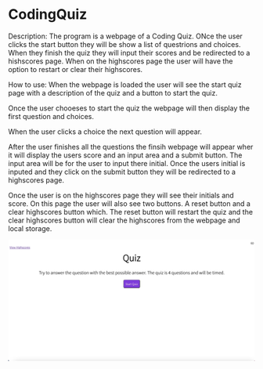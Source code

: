 # CodingQuiz

Description:
The program is a webpage of a Coding Quiz. ONce the user clicks the start button they will be show a list of questrions and choices. When they finish the quiz they will input their scores and be redirected to a hishscores page. When on the highscores page the user will have the option to restart or clear their highscores. 

How to use: 
When the webpage is loaded the user will see the start quiz page with a description of the quiz and a button to start the quiz. 

Once the user chooeses to start the quiz the webpage will then display the first question and choices.

When the user clicks a choice the next question will appear.

After the user finishes all the questions the finsih webpage will appear wher it will display the users score and an input area and a submit button. The input area will be for the user to input there initial. Once the users initial is inputed and they click on the submit button they will be redirected to a highscores page. 

Once the user is on the highscores page they will see their initials and score. On this page the user will also see two buttons. A reset button and a clear highscores button which. The reset button will restart the quiz and the clear highscores button will clear the highscores from the webpage and local storage. 



![Start Page](./Assets/startpage.png)

